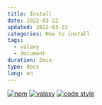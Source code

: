 ```yaml
---
title: Install
date: 2022-03-22
updated: 2022-03-23
categories: How to install
tags:
  - valaxy
  - document
duration: 2min
type: docs
lang: en
---
```


[![npm](https://img.shields.io/npm/v/valaxy-theme-antfu?color=000)](https://www.npmjs.com/package/valaxy-theme-antfu)
[![valaxy](https://img.shields.io/npm/dependency-version/valaxy-theme-antfu/dev/valaxy?color=9333ea)](https://github.com/YunYouJun/valaxy)
[![code style](https://antfu.me/badge-code-style.svg)](https://github.com/antfu/eslint-config)

